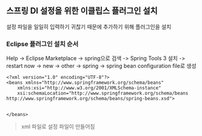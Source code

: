 ## 스프링 DI 설정을 위한 이클립스 플러그인 설치
설정 파일을 일일히 입력하기 귀찮기 때문에 추가하기 위해 플러그인을 설치

### Eclipse 플러그인 설치 순서
Help -> Eclipse Marketplace -> spring으로 검색 -> Spring Tools 3 설치 -> restart now -> new -> other -> spring -> spring bean configuration file로 생성
```
<?xml version="1.0" encoding="UTF-8"?>
<beans xmlns="http://www.springframework.org/schema/beans"
	xmlns:xsi="http://www.w3.org/2001/XMLSchema-instance"
	xsi:schemaLocation="http://www.springframework.org/schema/beans http://www.springframework.org/schema/beans/spring-beans.xsd">


</beans>
```
> xml 파일로 설정 파일이 만들어짐